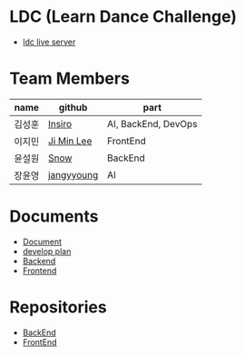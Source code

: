 # LDC (Learn Dance Challenge)

-   [ldc live server](https://ldc.insiro.me)

# Team Members

| name   | github                                      | part                |
| ------ | ------------------------------------------- | ------------------- |
| 김성훈 | [Insiro](http://github.com/Insiro)          | AI, BackEnd, DevOps |
| 이지민 | [Ji Min Lee](https://github.com/masibasi)   | FrontEnd            |
| 윤설원 | [Snow](https://github.com/SnowArtics)       | BackEnd             |
| 장윤영 | [jangyyoung](https://github.com/jangyyoung) | AI                  |

# Documents

-   [Document](https://github.com/Gachon-LDC/.github/wiki)
-   [develop plan](https://github.com/Gachon-LDC/.github/wiki/plan)
-   [Backend](https://github.com/Gachon-LDC/.github/wiki/doc_backend)
-   [Frontend](https://github.com/Gachon-LDC/.github/wiki/doc_frontend)

# Repositories

-   [BackEnd](https://github.com/Gachon-LDC/Back-End)
-   [FrontEnd](https://github.com/Gachon-LDC/front_end)
